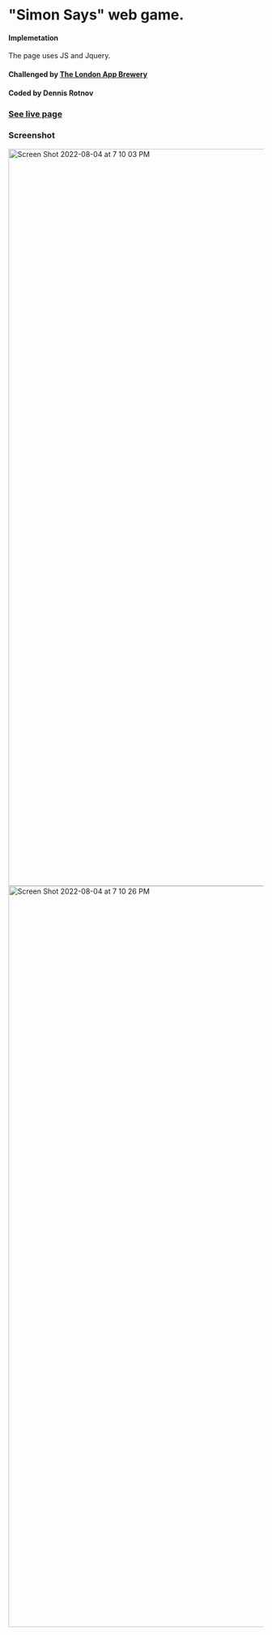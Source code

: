 # "Simon Says" web game.

#### Implemetation
The page uses JS and Jquery.

#### Challenged by [The London App Brewery](https://www.appbrewery.co)
#### Coded by Dennis Rotnov
### [See live page](https://learnfl.github.io/proj-web-simon-game/)

### Screenshot
<img width="1457" alt="Screen Shot 2022-08-04 at 7 10 03 PM" src="https://user-images.githubusercontent.com/86169204/182970238-775e9b21-cfc2-4ac0-8456-927b54559598.png">
<img width="1465" alt="Screen Shot 2022-08-04 at 7 10 26 PM" src="https://user-images.githubusercontent.com/86169204/182970265-e53fd6ba-3a81-4b28-a835-f3a2cdc11265.png">
